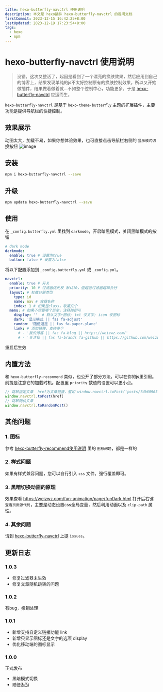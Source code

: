 ```yaml
---
title: hexo-butterfly-navctrl 使用说明
description: 本文是 hexo插件 hexo-butterfly-navctrl 的说明文档
firstCommit: 2023-12-15 16:42:25+8:00
lastUpdated: 2023-12-19 17:23:54+8:00
tags:
  - hexo
  - npm
---
```


# hexo-butterfly-navctrl 使用说明

> 没错，这次又整活了，起因是看到了一个漂亮的换肤效果，然后应用到自己的博客上，结果发现单纯的js不太好控制原有的换肤控制效果，所以又开始做插件，结果做着做着就...不如整个控制中心，功能更多，于是 [hexo-butterfly-navctrl](https://github.com/weizwz/hexo-butterfly-navctrl) 应运而生。

`hexo-butterfly-navctrl` 是基于 `hexo-theme-butterfly` 主题的扩展插件，主要功能是提供导航栏的快捷控制。

## 效果展示
动图太大，加载不易，如果你想体验效果，也可直接点击导航栏右侧的 `显示模式切` 换按钮
![image](https://www.helloimg.com/i/2024/12/31/6772c8ef052f0.gif)


## 安装
```sh
npm i hexo-butterfly-navctrl --save
```

## 升级
```sh
npm update hexo-butterfly-navctrl --save
```

## 使用
在 `_config.butterfly.yml` 里找到 `darkmode`，开启暗黑模式，关闭黑暗模式的按钮
```yml
# dark mode
darkmode:
  enable: true # 设置为true
  button: false # 设置为false
```

将以下配置添加到 `_config.butterfly.yml` 或 `_config.yml`。
```yml
navctrl:
  enable: true # 开关
  priority: 10 # 过滤器优先权 默认10，值越低过滤器越早执行
  layout: # 挂载容器类型
    type: id
    name: nav # 容器名称
    index: 1 # 如果是class，取第几个
  menu: # 如果不想要哪个菜单，注释掉即可
    display: ''  # 默认文字+图标; txt 仅文字; icon 仅图标
    dark: '显示模式 || fas fa-adjust'
    random: '随便逛逛 || fas fa-paper-plane'
    link: # 添加链接，支持多个
      # - '我的博客 || fas fa-blog || https://weizwz.com/'
      # - '关注我 || fas fa-brands fa-github || https://github.com/weizwz'
```

重启后生效

## 内置方法
和 `hexo-butterfly-recommend` 类似，也公开了部分方法，可以在你的js里引用。前提是注意它的加载时机，配置里 `priority` 数值的设置可以更小点。
```js
// 跳转指定文章  href为文章链接，譬如 window.navctrl.toPost('posts/7db60965.html')
window.navctrl.toPost(href)
// 跳转随机文章
window.navctrl.toRandomPost()
```

## 其他问题
### 1. 图标
参考 [hexo-butterfly-recommend使用说明](https://note.weizwz.com/hexo/extend/hexo-butterfly-recommend) 里的 `图标问题`，都是一样的
### 2. 样式问题
如果有样式兼容问题，您可以自行引入 `css` 文件，强行覆盖即可。
### 3. 黑暗切换动画的原理
效果查看 https://weizwz.com/fun-animation/page/funDark.html
打开后右键 `查看页面源代码`，主要是动态设置css全局变量，然后利用动画以及 `clip-path` 属性。
### 4. 其余问题
请到 [hexo-butterfly-navctrl](https://github.com/weizwz/hexo-butterfly-navctrl) 上提 `issues`。

## 更新日志
### 1.0.3
+ 修复过滤器未生效
+ 修复文章随机跳转的问题

### 1.0.2
有bug，撤销处理

### 1.0.1
+ 新增支持自定义链接功能 link
+ 新增只显示图标还是文字的选项 display
+ 优化移动端的图标显示

### 1.0.0
正式发布
+ 黑暗模式切换
+ 随便逛逛